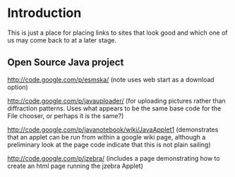 # Introduction #

This is just a place for placing links to sites that look good and which one of us may come back to at a later stage.

## Open Source Java project ##
http://code.google.com/p/esmska/ (note uses web start as a download option)

http://code.google.com/p/javauploader/ (for uploading pictures rather than diffraction patterns. Uses what appears to be the same base code for the File chooser, or perhaps it is the same?)

http://code.google.com/p/javanotebook/wiki/JavaApplet1 (demonstrates that an applet can be run from within a google wiki page, although a preliminary look at the page code indicate that this is not plain sailing)

http://code.google.com/p/jzebra/ (includes a page demonstrating how to create an html page running the jzebra Applet)